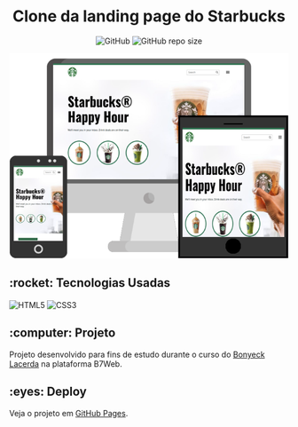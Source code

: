 <h1 align="center">Clone da landing page do Starbucks</h1>

<p align="center" dir="auto">
  <img alt="GitHub" src="https://img.shields.io/github/license/caiquedv/portfolio_starbucks-template-clone?style=plastic">  <img alt="GitHub repo size" src="https://img.shields.io/github/repo-size/caiquedv/portfolio_starbucks-template-clone?style=plastic">
</p>

<p align="center"><img alt="Mockup" src="./mockup.png"></p>

<h2>:rocket: Tecnologias Usadas</h2>

<p>
  <img align="center" alt="HTML5" src="https://img.shields.io/badge/HTML5-E34F26?style=for-the-badge&logo=html5&logoColor=white">
  <img align="center" alt="CSS3" src="https://img.shields.io/badge/CSS3-1572B6?style=for-the-badge&logo=css3&logoColor=white">
</p>

<h2>:computer: Projeto</h2>

Projeto desenvolvido para fins de estudo durante o curso do [Bonyeck Lacerda](https://www.instagram.com/bonieky) na plataforma B7Web. <br>


<h2>:eyes: Deploy</h2>

Veja o projeto em [GitHub Pages](https://caiquedv.github.io/portfolio_starbucks-template-clone/).
